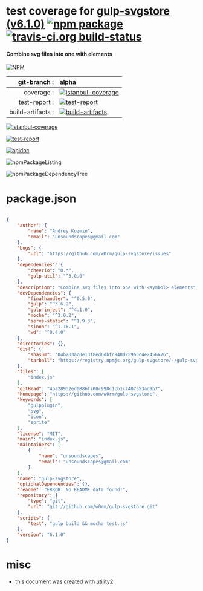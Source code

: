 # test coverage for  [gulp-svgstore (v6.1.0)](https://github.com/w0rm/gulp-svgstore)  [![npm package](https://img.shields.io/npm/v/npmtest-gulp-svgstore.svg?style=flat-square)](https://www.npmjs.org/package/npmtest-gulp-svgstore) [![travis-ci.org build-status](https://api.travis-ci.org/npmtest/node-npmtest-gulp-svgstore.svg)](https://travis-ci.org/npmtest/node-npmtest-gulp-svgstore)
#### Combine svg files into one with <symbol> elements

[![NPM](https://nodei.co/npm/gulp-svgstore.png?downloads=true)](https://www.npmjs.com/package/gulp-svgstore)

| git-branch : | [alpha](https://github.com/npmtest/node-npmtest-gulp-svgstore/tree/alpha)|
|--:|:--|
| coverage : | [![istanbul-coverage](https://npmtest.github.io/node-npmtest-gulp-svgstore/build/coverage.badge.svg)](https://npmtest.github.io/node-npmtest-gulp-svgstore/build/coverage.html/index.html)|
| test-report : | [![test-report](https://npmtest.github.io/node-npmtest-gulp-svgstore/build/test-report.badge.svg)](https://npmtest.github.io/node-npmtest-gulp-svgstore/build/test-report.html)|
| build-artifacts : | [![build-artifacts](https://npmtest.github.io/node-npmtest-gulp-svgstore/glyphicons_144_folder_open.png)](https://github.com/npmtest/node-npmtest-gulp-svgstore/tree/gh-pages/build)|

[![istanbul-coverage](https://npmtest.github.io/node-npmtest-gulp-svgstore/build/screenCapture.buildCustomOrg.browser.coverage.html.png)](https://npmtest.github.io/node-npmtest-gulp-svgstore/build/coverage.html/index.html)

[![test-report](https://npmtest.github.io/node-npmtest-gulp-svgstore/build/screenCapture.buildCustomOrg.browser.%252Fhome%252Ftravis%252Fbuild%252Fnpmtest%252Fnode-npmtest-gulp-svgstore%252Ftmp%252Fbuild%252Ftest-report.html.png)](https://npmtest.github.io/node-npmtest-gulp-svgstore/build/test-report.html)

[![apidoc](https://npmdoc.github.io/node-npmdoc-gulp-svgstore/build/screenCapture.buildApidoc.browser.%252Fhome%252Ftravis%252Fbuild%252Fnpmdoc%252Fnode-npmdoc-gulp-svgstore%252Ftmp%252Fbuild%252Fapidoc.html.png)](https://npmdoc.github.io/node-npmdoc-gulp-svgstore/build/apidoc.html)

![npmPackageListing](https://npmtest.github.io/node-npmtest-gulp-svgstore/build/screenCapture.npmPackageListing.svg)

![npmPackageDependencyTree](https://npmtest.github.io/node-npmtest-gulp-svgstore/build/screenCapture.npmPackageDependencyTree.svg)



# package.json

```json

{
    "author": {
        "name": "Andrey Kuzmin",
        "email": "unsoundscapes@gmail.com"
    },
    "bugs": {
        "url": "https://github.com/w0rm/gulp-svgstore/issues"
    },
    "dependencies": {
        "cheerio": "0.*",
        "gulp-util": "^3.0.0"
    },
    "description": "Combine svg files into one with <symbol> elements",
    "devDependencies": {
        "finalhandler": "^0.5.0",
        "gulp": "^3.6.2",
        "gulp-inject": "^4.1.0",
        "mocha": "^3.0.2",
        "serve-static": "^1.9.3",
        "sinon": "^1.16.1",
        "wd": "^0.4.0"
    },
    "directories": {},
    "dist": {
        "shasum": "04b203ac0e13f8ed6dbfc940d25965c4e2456676",
        "tarball": "https://registry.npmjs.org/gulp-svgstore/-/gulp-svgstore-6.1.0.tgz"
    },
    "files": [
        "index.js"
    ],
    "gitHead": "4ba28932ed0886f700c998c1cb1c2407353ad9b7",
    "homepage": "https://github.com/w0rm/gulp-svgstore",
    "keywords": [
        "gulpplugin",
        "svg",
        "icon",
        "sprite"
    ],
    "license": "MIT",
    "main": "index.js",
    "maintainers": [
        {
            "name": "unsoundscapes",
            "email": "unsoundscapes@gmail.com"
        }
    ],
    "name": "gulp-svgstore",
    "optionalDependencies": {},
    "readme": "ERROR: No README data found!",
    "repository": {
        "type": "git",
        "url": "git://github.com/w0rm/gulp-svgstore.git"
    },
    "scripts": {
        "test": "gulp build && mocha test.js"
    },
    "version": "6.1.0"
}
```



# misc
- this document was created with [utility2](https://github.com/kaizhu256/node-utility2)
